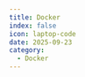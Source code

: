 ```yaml
---
title: Docker
index: false
icon: laptop-code
date: 2025-09-23
category:
  - Docker
---
```


<Catalog />
